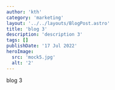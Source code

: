 ```yaml
---
author: 'kth'
category: 'marketing'
layout: '../../layouts/BlogPost.astro'
title: 'blog 3'
description: 'description 3'
tags: []
publishDate: '17 Jul 2022'
heroImage:
  src: 'mock5.jpg'
  alt: '2'
---
```


blog 3
